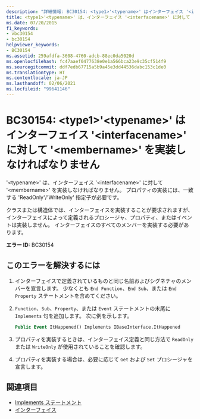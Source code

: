```yaml
---
description: "詳細情報: BC30154: <type1>'<typename>' はインターフェイス '<interfacename>' に対して '<membername>' を実装しなければなりません"
title: <type1>'<typename>' は、インターフェイス '<interfacename>' に対して '<membername>' を実装しなければなりません。
ms.date: 07/20/2015
f1_keywords:
- vbc30154
- bc30154
helpviewer_keywords:
- BC30154
ms.assetid: 259afdfa-3608-4760-adcb-88ec0da5020d
ms.openlocfilehash: fc47aaef0477638e0e1a566bca23e9c35cf514f9
ms.sourcegitcommit: ddf7edb67715a5b9a45e3dd44536dabc153c1de0
ms.translationtype: HT
ms.contentlocale: ja-JP
ms.lasthandoff: 02/06/2021
ms.locfileid: "99641146"
---
```

# <a name="bc30154-type1typename-must-implement-membername-for-interface-interfacename"></a>BC30154: \<type1>'\<typename>' はインターフェイス '\<interfacename>' に対して '\<membername>' を実装しなければなりません

'\<typename>' は、インターフェイス '\<interfacename>' に対して '\<membername>' を実装しなければなりません。 プロパティの実装には、一致する 'ReadOnly'/'WriteOnly' 指定子が必要です。

 クラスまたは構造体では、インターフェイスを実装することが要求されますが、インターフェイスによって定義されるプロシージャ、プロパティ、またはイベントは実装しません。 インターフェイスのすべてのメンバーを実装する必要があります。

 **エラー ID:** BC30154

## <a name="to-correct-this-error"></a>このエラーを解決するには

1. インターフェイスで定義されているものと同じ名前およびシグネチャのメンバーを宣言します。 少なくとも `End Function`、`End Sub`、または `End Property` ステートメントを含めてください。

2. `Function`、`Sub`、`Property`、または `Event` ステートメントの末尾に `Implements` 句を追加します。 次に例を示します。

    ```vb
    Public Event ItHappened() Implements IBaseInterface.ItHappened
    ```

3. プロパティを実装するときは、インターフェイス定義と同じ方法で `ReadOnly` または `WriteOnly` が使用されていることを確認します。

4. プロパティを実装する場合は、必要に応じて `Get` および `Set` プロシージャを宣言します。

## <a name="see-also"></a>関連項目

- [Implements ステートメント](../statements/implements-statement.md)
- [インターフェイス](../../programming-guide/language-features/interfaces/index.md)
